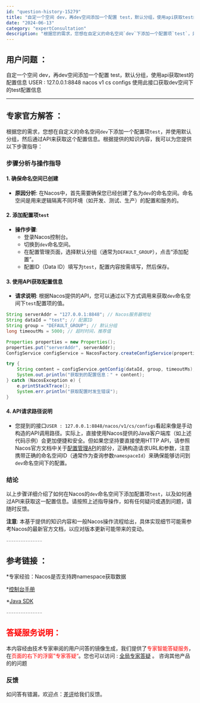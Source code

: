 ```yaml
---
id: "question-history-15279"
title: "自定一个空间 dev，再dev空间添加一个配置 test，默认分组，使用api获取test的配置信息 US"
date: "2024-06-13"
category: "expertConsultation"
description: "根据您的需求，您想在自定义的命名空间`dev`下添加一个配置项`test`，并使用默认分组，然后通过API来获取这个配置信息。根据提供的知识内容，我可以为您提供以下步骤指导：### 步骤分析与操作指导#### 1. 确保命名空间已创建- **原因分析**: 在Nacos中，首先需要确保您已经创建了名"
---
```


## 用户问题 ： 
 自定一个空间 dev，再dev空间添加一个配置 test，默认分组，使用api获取test的配置信息 USER : 127.0.0.1:8848 nacos v1 cs configs 使用此接口获取dev空间下的test配置信息  

---------------
## 专家官方解答 ：

根据您的需求，您想在自定义的命名空间`dev`下添加一个配置项`test`，并使用默认分组，然后通过API来获取这个配置信息。根据提供的知识内容，我可以为您提供以下步骤指导：

### 步骤分析与操作指导

#### 1. 确保命名空间已创建
- **原因分析**: 在Nacos中，首先需要确保您已经创建了名为`dev`的命名空间。命名空间是用来逻辑隔离不同环境（如开发、测试、生产）的配置和服务的。
  
#### 2. 添加配置项`test`
- **操作步骤**:
  - 登录Nacos控制台。
  - 切换到`dev`命名空间。
  - 在配置管理页面，选择默认分组（通常为`DEFAULT_GROUP`），点击“添加配置”。
  - 配置ID（Data ID）填写为`test`，配置内容按需填写，然后保存。

#### 3. 使用API获取配置信息
- **请求说明**: 根据Nacos提供的API，您可以通过以下方式调用来获取`dev`命名空间下`test`配置项的值。

```java
String serverAddr = "127.0.0.1:8848"; // Nacos服务器地址
String dataId = "test"; // 配置ID
String group = "DEFAULT_GROUP"; // 默认分组
long timeoutMs = 5000; // 超时时间，推荐值

Properties properties = new Properties();
properties.put("serverAddr", serverAddr);
ConfigService configService = NacosFactory.createConfigService(properties);

try {
    String content = configService.getConfig(dataId, group, timeoutMs);
    System.out.println("获取到的配置信息：" + content);
} catch (NacosException e) {
    e.printStackTrace();
    System.err.println("获取配置时发生错误");
}
```

#### 4. API请求路径说明
- 您提到的接口`USER : 127.0.0.1:8848/nacos/v1/cs/configs`看起来像是手动构造的API调用路径。实际上，直接使用Nacos提供的Java客户端库（如上述代码示例）会更加便捷和安全。但如果您坚持要直接使用HTTP API，请参照Nacos官方文档中关于[配置管理API](https://nacos.io/zh-cn/docs/open-api.html)的部分，正确构造请求URL和参数，注意携带正确的命名空间ID（通常作为查询参数`namespaceId`）来确保能够访问到`dev`命名空间下的配置。

### 结论
以上步骤详细介绍了如何在Nacos的`dev`命名空间下添加配置项`test`，以及如何通过API来获取这一配置信息。请按照上述指导操作，如有任何疑问或遇到问题，请随时反馈。

**注意**: 本基于提供的知识内容和一般Nacos操作流程给出，具体实现细节可能需参考Nacos的最新官方文档，以应对版本更新可能带来的变动。


<font color="#949494">---------------</font> 


## 参考链接 ：

*专家经验：Nacos是否支持跨namespace获取数据 
 
 *[控制台手册](https://nacos.io/docs/latest/guide/admin/console-guide)
 
 *[Java SDK](https://nacos.io/docs/latest/guide/user/sdk)


 <font color="#949494">---------------</font> 
 


## <font color="#FF0000">答疑服务说明：</font> 

本内容经由技术专家审阅的用户问答的镜像生成，我们提供了<font color="#FF0000">专家智能答疑服务</font>，在<font color="#FF0000">页面的右下的浮窗”专家答疑“</font>。您也可以访问 : [全局专家答疑](https://answer.opensource.alibaba.com/docs/intro) 。 咨询其他产品的的问题

### 反馈
如问答有错漏，欢迎点：[差评](https://ai.nacos.io/user/feedbackByEnhancerGradePOJOID?enhancerGradePOJOId=15299)给我们反馈。

